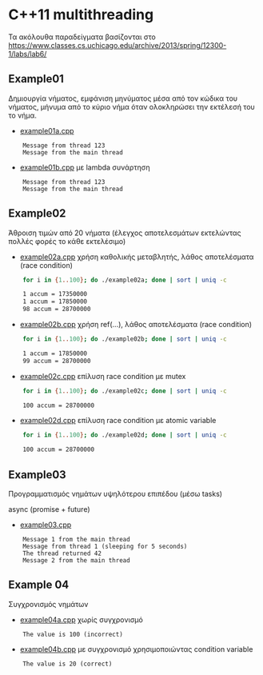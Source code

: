 # C++11 multithreading

Τα ακόλουθα παραδείγματα βασίζονται στο <https://www.classes.cs.uchicago.edu/archive/2013/spring/12300-1/labs/lab6/>

## Example01

Δημιουργία νήματος, εμφάνιση μηνύματος μέσα από τον κώδικα του νήματος, μήνυμα από το κύριο νήμα όταν ολοκληρώσει την εκτέλεσή του το νήμα.

* [example01a.cpp](./example01a.cpp)

```
    Message from thread 123
    Message from the main thread
```

* [example01b.cpp](./example01b.cpp) με lambda συνάρτηση

```
    Message from thread 123
    Message from the main thread
```

## Example02

Άθροιση τιμών από 20 νήματα (έλεγχος αποτελεσμάτων εκτελώντας πολλές φορές το κάθε εκτελέσιμο)

* [example02a.cpp](./example02a.cpp) χρήση καθολικής μεταβλητής, λάθος αποτελέσματα (race condition)

```bash
    for i in {1..100}; do ./example02a; done | sort | uniq -c 

    1 accum = 17350000
    1 accum = 17850000
    98 accum = 28700000
```

* [example02b.cpp](./example02b.cpp) χρήση ref(...), λάθος αποτελέσματα (race condition)

```bash
    for i in {1..100}; do ./example02b; done | sort | uniq -c 

    1 accum = 17850000
    99 accum = 28700000
```

* [example02c.cpp](./example02c.cpp) επίλυση race condition με mutex

```bash
    for i in {1..100}; do ./example02c; done | sort | uniq -c 

    100 accum = 28700000
```

* [example02d.cpp](./example02d.cpp) επίλυση race condition με atomic variable

```bash
    for i in {1..100}; do ./example02d; done | sort | uniq -c 

    100 accum = 28700000
```

## Example03

Προγραμματισμός νημάτων υψηλότερου επιπέδου (μέσω tasks)

async (promise + future)

* [example03.cpp](./example03.cpp) 

```
    Message 1 from the main thread 
    Message from thread 1 (sleeping for 5 seconds)
    The thread returned 42
    Message 2 from the main thread
```

## Example 04

Συγχρονισμός νημάτων

* [example04a.cpp](./example04a.cpp) χωρίς συγχρονισμό

```
    The value is 100 (incorrect)
```

* [example04b.cpp](./example04b.cpp) με συγχρονισμό χρησιμοποιώντας condition variable

```
    The value is 20 (correct)
```

